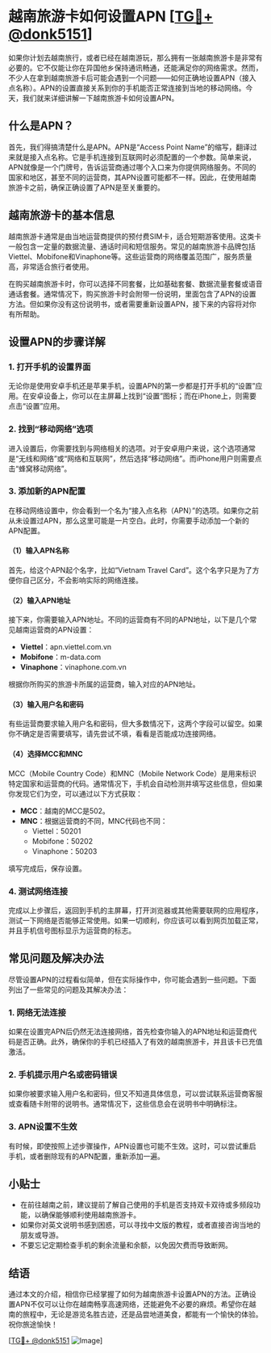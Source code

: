 # 越南旅游卡如何设置APN [[TG💪+ @donk5151](https://t.me/s/donk5151)]

如果你计划去越南旅行，或者已经在越南游玩，那么拥有一张越南旅游卡是非常有必要的。它不仅能让你在异国他乡保持通讯畅通，还能满足你的网络需求。然而，不少人在拿到越南旅游卡后可能会遇到一个问题——如何正确地设置APN（接入点名称）。APN的设置直接关系到你的手机能否正常连接到当地的移动网络。今天，我们就来详细讲解一下越南旅游卡如何设置APN。

## 什么是APN？

首先，我们得搞清楚什么是APN。APN是“Access Point Name”的缩写，翻译过来就是接入点名称。它是手机连接到互联网时必须配置的一个参数。简单来说，APN就像是一个门牌号，告诉运营商通过哪个入口来为你提供网络服务。不同的国家和地区，甚至不同的运营商，其APN设置可能都不一样。因此，在使用越南旅游卡之前，确保正确设置了APN是至关重要的。

## 越南旅游卡的基本信息

越南旅游卡通常是由当地运营商提供的预付费SIM卡，适合短期游客使用。这类卡一般包含一定量的数据流量、通话时间和短信服务。常见的越南旅游卡品牌包括Viettel、Mobifone和Vinaphone等。这些运营商的网络覆盖范围广，服务质量高，非常适合旅行者使用。

在购买越南旅游卡时，你可以选择不同套餐，比如基础套餐、数据流量套餐或语音通话套餐。通常情况下，购买旅游卡时会附带一份说明，里面包含了APN的设置方法。但如果你没有这份说明书，或者需要重新设置APN，接下来的内容将对你有所帮助。

## 设置APN的步骤详解

### 1. 打开手机的设置界面

无论你是使用安卓手机还是苹果手机，设置APN的第一步都是打开手机的“设置”应用。在安卓设备上，你可以在主屏幕上找到“设置”图标；而在iPhone上，则需要点击“设置”应用。

### 2. 找到“移动网络”选项

进入设置后，你需要找到与网络相关的选项。对于安卓用户来说，这个选项通常是“无线和网络”或“网络和互联网”，然后选择“移动网络”。而iPhone用户则需要点击“蜂窝移动网络”。

### 3. 添加新的APN配置

在移动网络设置中，你会看到一个名为“接入点名称（APN）”的选项。如果你之前从未设置过APN，那么这里可能是一片空白。此时，你需要手动添加一个新的APN配置。

#### （1）输入APN名称

首先，给这个APN起个名字，比如“Vietnam Travel Card”。这个名字只是为了方便你自己区分，不会影响实际的网络连接。

#### （2）输入APN地址

接下来，你需要输入APN地址。不同的运营商有不同的APN地址，以下是几个常见越南运营商的APN设置：

- **Viettel**：apn.viettel.com.vn  
- **Mobifone**：m-data.com  
- **Vinaphone**：vinaphone.com.vn  

根据你所购买的旅游卡所属的运营商，输入对应的APN地址。

#### （3）输入用户名和密码

有些运营商要求输入用户名和密码，但大多数情况下，这两个字段可以留空。如果你不确定是否需要填写，请先尝试不填，看看是否能成功连接网络。

#### （4）选择MCC和MNC

MCC（Mobile Country Code）和MNC（Mobile Network Code）是用来标识特定国家和运营商的代码。通常情况下，手机会自动检测并填写这些信息，但如果你发现它们为空，可以通过以下方式获取：

- **MCC**：越南的MCC是502。
- **MNC**：根据运营商的不同，MNC代码也不同：
  - Viettel：50201  
  - Mobifone：50202  
  - Vinaphone：50203  

填写完成后，保存设置。

### 4. 测试网络连接

完成以上步骤后，返回到手机的主屏幕，打开浏览器或其他需要联网的应用程序，测试一下网络是否能够正常使用。如果一切顺利，你应该可以看到网页加载正常，并且手机信号图标显示为运营商的标志。

## 常见问题及解决办法

尽管设置APN的过程看似简单，但在实际操作中，你可能会遇到一些问题。下面列出了一些常见的问题及其解决办法：

### 1. 网络无法连接

如果在设置完APN后仍然无法连接网络，首先检查你输入的APN地址和运营商代码是否正确。此外，确保你的手机已经插入了有效的越南旅游卡，并且该卡已充值激活。

### 2. 手机提示用户名或密码错误

如果你被要求输入用户名和密码，但又不知道具体信息，可以尝试联系运营商客服或查看随卡附带的说明书。通常情况下，这些信息会在说明书中明确标注。

### 3. APN设置不生效

有时候，即使按照上述步骤操作，APN设置也可能不生效。这时，可以尝试重启手机，或者删除现有的APN配置，重新添加一遍。

## 小贴士

- 在前往越南之前，建议提前了解自己使用的手机是否支持双卡双待或多频段功能，以确保能够顺利使用越南旅游卡。
- 如果你对英文说明书感到困惑，可以寻找中文版的教程，或者直接咨询当地的朋友或导游。
- 不要忘记定期检查手机的剩余流量和余额，以免因欠费而导致断网。

## 结语

通过本文的介绍，相信你已经掌握了如何为越南旅游卡设置APN的方法。正确设置APN不仅可以让你在越南畅享高速网络，还能避免不必要的麻烦。希望你在越南的旅程中，无论是游览名胜古迹，还是品尝地道美食，都能有一个愉快的体验。祝你旅途愉快！

[[TG💪+ @donk5151](https://t.me/s/donk5151) ![Image](https://i.postimg.cc/rwNCRYN7/Snipaste-2025-04-30-17-27-05.png)]